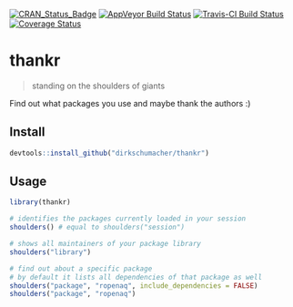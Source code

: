 
[![CRAN\_Status\_Badge](http://www.r-pkg.org/badges/version/thankr)](https://cran.r-project.org/package=thankr) [![AppVeyor Build Status](https://ci.appveyor.com/api/projects/status/github/dirkschumacher/thankr?branch=master&svg=true)](https://ci.appveyor.com/project/dirkschumacher/thankr) [![Travis-CI Build Status](https://travis-ci.org/dirkschumacher/thankr.svg?branch=master)](https://travis-ci.org/dirkschumacher/thankr) [![Coverage Status](https://img.shields.io/codecov/c/github/dirkschumacher/thankr/master.svg)](https://codecov.io/github/dirkschumacher/thankr?branch=master)

thankr
======

> standing on the shoulders of giants

Find out what packages you use and maybe thank the authors :)

Install
-------

``` r
devtools::install_github("dirkschumacher/thankr")
```

Usage
-----

``` r
library(thankr)
```

``` r
# identifies the packages currently loaded in your session
shoulders() # equal to shoulders("session")
```

``` r
# shows all maintainers of your package library
shoulders("library")
```

``` r
# find out about a specific package
# by default it lists all dependencies of that package as well
shoulders("package", "ropenaq", include_dependencies = FALSE)
shoulders("package", "ropenaq")
```
